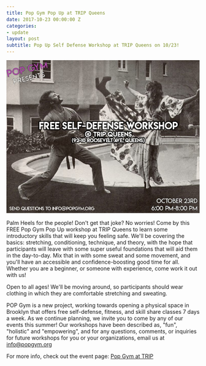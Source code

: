 ```yaml
---
title: Pop Gym Pop Up at TRIP Queens
date: 2017-10-23 00:00:00 Z
categories:
- update
layout: post
subtitle: Pop Up Self Defense Workshop at TRIP Queens on 10/23!
---
```


![Pop Gym at TRIP](/assets/trip1.jpg)

Palm Heels for the people! Don't get that joke? No worries! Come by this FREE Pop Gym Pop Up workshop at TRIP Queens to learn some introductory skills that will keep you feeling safe. We'll be covering the basics: stretching, conditioning, technique, and theory, with the hope that participants will leave with some super useful foundations that will aid them in the day-to-day. Mix that in with some sweat and some movement, and you'll have an accessible and confidence-boosting good time for all. Whether you are a beginner, or someone with experience, come work it out with us!

Open to all ages! We'll be moving around, so participants should wear clothing in which they are comfortable stretching and sweating.

POP Gym is a new project, working towards opening a physical space in Brooklyn that offers free self-defense, fitness, and skill share classes 7 days a week. As we continue planning, we invite you to come by any of our events this summer! Our workshops have been described as, "fun", "holistic" and "empowering", and for any questions, comments, or inquiries for future workshops for you or your organizations, email us at info@popgym.org


For more info, check out the event page: [Pop Gym at TRIP](https://www.facebook.com/events/1437790489607977/)
